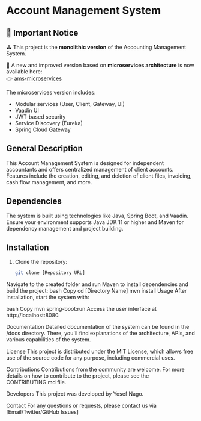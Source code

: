 # Account Management System
## 📢 Important Notice

⚠️ This project is the **monolithic version** of the Accounting Management System.

🔁 A new and improved version based on **microservices architecture** is now available here:  
👉 [ams-microservices](https://github.com/Yosefnago/ams-microservices)

The microservices version includes:
- Modular services (User, Client, Gateway, UI)
- Vaadin UI
- JWT-based security
- Service Discovery (Eureka)
- Spring Cloud Gateway

## General Description
This Account Management System is designed for independent accountants and offers centralized management of client accounts. Features include the creation, editing, and deletion of client files, invoicing, cash flow management, and more.

## Dependencies
The system is built using technologies like Java, Spring Boot, and Vaadin. Ensure your environment supports Java JDK 11 or higher and Maven for dependency management and project building.

## Installation
1. Clone the repository:
   ```bash
   git clone [Repository URL]
Navigate to the created folder and run Maven to install dependencies and build the project:
bash
Copy
cd [Directory Name]
mvn install
Usage
After installation, start the system with:

bash
Copy
mvn spring-boot:run
Access the user interface at http://localhost:8080.

Documentation
Detailed documentation of the system can be found in the /docs directory. There, you'll find explanations of the architecture, APIs, and various capabilities of the system.

License
This project is distributed under the MIT License, which allows free use of the source code for any purpose, including commercial uses.

Contributions
Contributions from the community are welcome. For more details on how to contribute to the project, please see the CONTRIBUTING.md file.

Developers
This project was developed by Yosef Nago.

Contact
For any questions or requests, please contact us via [Email/Twitter/GitHub Issues]






